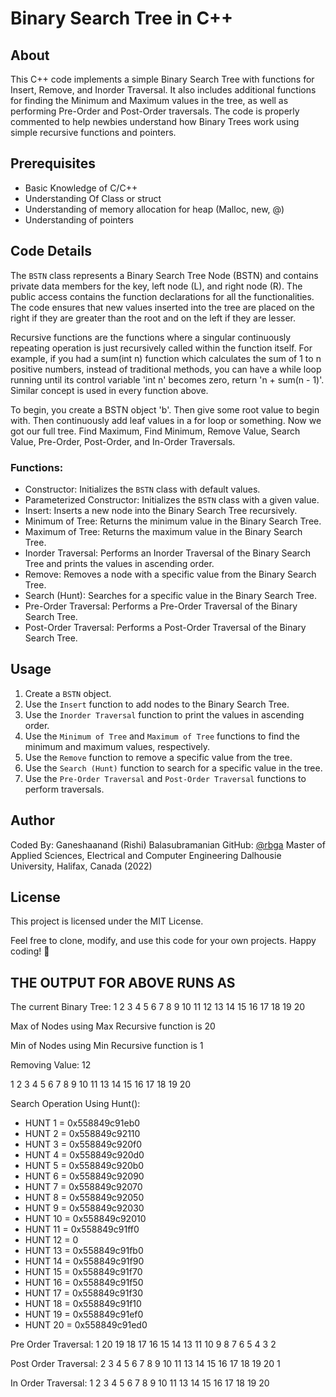 # Binary Search Tree in C++

## About
This C++ code implements a simple Binary Search Tree with functions for Insert, Remove, and Inorder Traversal. It also includes additional functions for finding the Minimum and Maximum values in the tree, as well as performing Pre-Order and Post-Order traversals. The code is properly commented to help newbies understand how Binary Trees work using simple recursive functions and pointers.

## Prerequisites
- Basic Knowledge of C/C++
- Understanding Of Class or struct
- Understanding of memory allocation for heap (Malloc, new, @)
- Understanding of pointers

## Code Details
The `BSTN` class represents a Binary Search Tree Node (BSTN) and contains private data members for the key, left node (L), and right node (R). The public access contains the function declarations for all the functionalities. The code ensures that new values inserted into the tree are placed on the right if they are greater than the root and on the left if they are lesser.

Recursive functions are the functions where a singular continuously repeating operation is just recursively called within the function itself. For example, if you had a sum(int n) function which calculates the sum of 1 to n positive numbers, instead of traditional methods, you can have a while loop running until its control variable 'int n' becomes zero, return 'n + sum(n - 1)'. Similar concept is used in every function above.

To begin, you create a BSTN object 'b'. Then give some root value to begin with. Then continuously add leaf values in a for loop or something. Now we got our full tree. Find Maximum, Find Minimum, Remove Value, Search Value, Pre-Order, Post-Order, and In-Order Traversals.

### Functions:
- Constructor: Initializes the `BSTN` class with default values.
- Parameterized Constructor: Initializes the `BSTN` class with a given value.
- Insert: Inserts a new node into the Binary Search Tree recursively.
- Minimum of Tree: Returns the minimum value in the Binary Search Tree.
- Maximum of Tree: Returns the maximum value in the Binary Search Tree.
- Inorder Traversal: Performs an Inorder Traversal of the Binary Search Tree and prints the values in ascending order.
- Remove: Removes a node with a specific value from the Binary Search Tree.
- Search (Hunt): Searches for a specific value in the Binary Search Tree.
- Pre-Order Traversal: Performs a Pre-Order Traversal of the Binary Search Tree.
- Post-Order Traversal: Performs a Post-Order Traversal of the Binary Search Tree.

## Usage
1. Create a `BSTN` object.
2. Use the `Insert` function to add nodes to the Binary Search Tree.
3. Use the `Inorder Traversal` function to print the values in ascending order.
4. Use the `Minimum of Tree` and `Maximum of Tree` functions to find the minimum and maximum values, respectively.
5. Use the `Remove` function to remove a specific value from the tree.
6. Use the `Search (Hunt)` function to search for a specific value in the tree.
7. Use the `Pre-Order Traversal` and `Post-Order Traversal` functions to perform traversals.

## Author
Coded By: Ganeshaanand (Rishi) Balasubramanian
GitHub: [@rbga](https://github.com/rbga)
Master of Applied Sciences, Electrical and Computer Engineering
Dalhousie University, Halifax, Canada (2022)

## License
This project is licensed under the MIT License.

Feel free to clone, modify, and use this code for your own projects. Happy coding! 🚀

## THE OUTPUT FOR ABOVE RUNS AS

The current Binary Tree: 1 2 3 4 5 6 7 8 9 10 11 12 13 14 15 16 17 18 19 20

Max of Nodes using Max Recursive function is 20

Min of Nodes using Min Recursive function is 1

Removing Value: 12

1 2 3 4 5 6 7 8 9 10 11 13 14 15 16 17 18 19 20

Search Operation Using Hunt():

- HUNT 1 = 0x558849c91eb0
- HUNT 2 = 0x558849c92110
- HUNT 3 = 0x558849c920f0
- HUNT 4 = 0x558849c920d0
- HUNT 5 = 0x558849c920b0
- HUNT 6 = 0x558849c92090
- HUNT 7 = 0x558849c92070
- HUNT 8 = 0x558849c92050
- HUNT 9 = 0x558849c92030
- HUNT 10 = 0x558849c92010
- HUNT 11 = 0x558849c91ff0
- HUNT 12 = 0
- HUNT 13 = 0x558849c91fb0
- HUNT 14 = 0x558849c91f90
- HUNT 15 = 0x558849c91f70
- HUNT 16 = 0x558849c91f50
- HUNT 17 = 0x558849c91f30
- HUNT 18 = 0x558849c91f10
- HUNT 19 = 0x558849c91ef0
- HUNT 20 = 0x558849c91ed0

Pre Order Traversal: 1 20 19 18 17 16 15 14 13 11 10 9 8 7 6 5 4 3 2

Post Order Traversal: 2 3 4 5 6 7 8 9 10 11 13 14 15 16 17 18 19 20 1

In Order Traversal: 1 2 3 4 5 6 7 8 9 10 11 13 14 15 16 17 18 19 20
